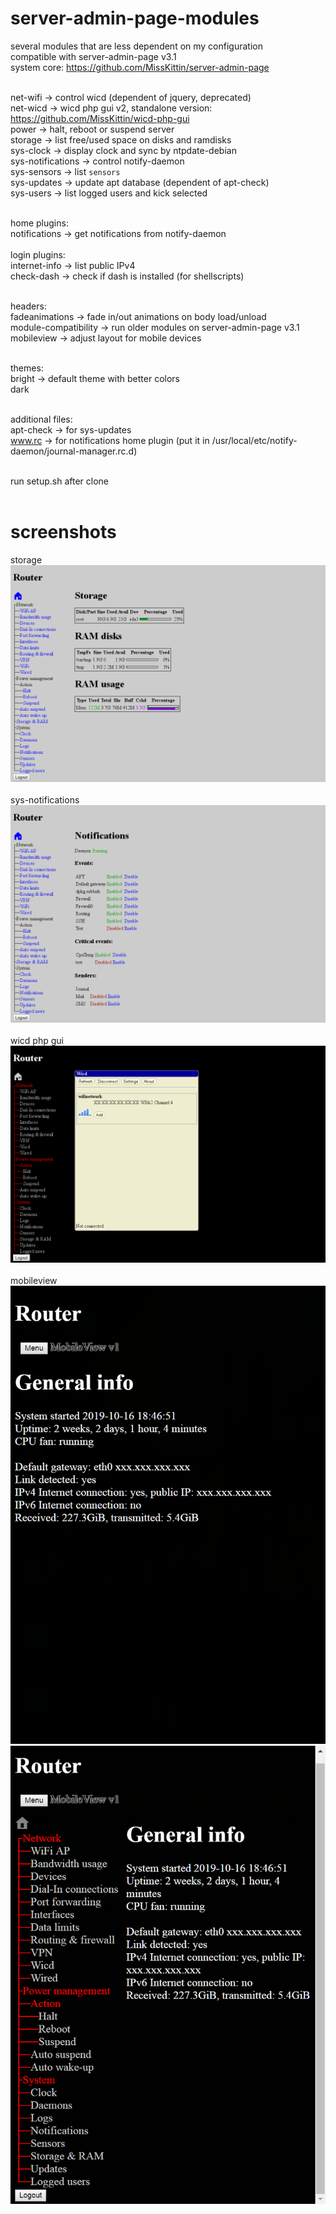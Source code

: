 # server-admin-page-modules
several modules that are less dependent on my configuration<br>
compatible with server-admin-page v3.1<br>
system core: https://github.com/MissKittin/server-admin-page<br><br>

net-wifi -> control wicd (dependent of jquery, deprecated)<br>
net-wicd -> wicd php gui v2, standalone version: https://github.com/MissKittin/wicd-php-gui<br>
power -> halt, reboot or suspend server<br>
storage -> list free/used space on disks and ramdisks<br>
sys-clock -> display clock and sync by ntpdate-debian<br>
sys-notifications -> control notify-daemon<br>
sys-sensors -> list `sensors`<br>
sys-updates -> update apt database (dependent of apt-check)<br>
sys-users -> list logged users and kick selected<br><br>

home plugins:<br>
notifications -> get notifications from notify-daemon<br><br>
login plugins:<br>
internet-info -> list public IPv4<br>
check-dash -> check if dash is installed (for shellscripts)<br><br>

headers:<br>
fadeanimations -> fade in/out animations on body load/unload<br>
module-compatibility -> run older modules on server-admin-page v3.1<br>
mobileview -> adjust layout for mobile devices<br><br>

themes:<br>
bright -> default theme with better colors<br>
dark<br><br>

additional files:<br>
apt-check -> for sys-updates<br>
www.rc -> for notifications home plugin (put it in /usr/local/etc/notify-daemon/journal-manager.rc.d)<br><br>

run setup.sh after clone<br><br>

# screenshots
storage<br>
![storage](https://github.com/MissKittin/server-admin-page-modules/blob/master/storage.png)<br><br>
sys-notifications<br>
![notifications](https://github.com/MissKittin/server-admin-page-modules/blob/master/sys-notifications.png)<br><br>
wicd php gui<br>
![wicd](https://raw.githubusercontent.com/MissKittin/server-admin-page-modules/master/net-wicd.png)<br><br>
mobileview<br>
![mobileview1](https://raw.githubusercontent.com/MissKittin/server-admin-page-modules/master/preview_mobileview1.png)
![mobileview2](https://raw.githubusercontent.com/MissKittin/server-admin-page-modules/master/preview_mobileview2.png)

